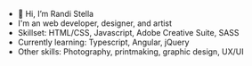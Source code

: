 - 👋 Hi, I’m Randi Stella
- I'm an web developer, designer, and artist
- Skillset: HTML/CSS, Javascript, Adobe Creative Suite, SASS
- Currently learning: Typescript, Angular, jQuery
- Other skills: Photography, printmaking, graphic design, UX/UI

